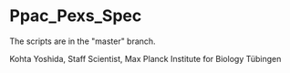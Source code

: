# Ppac_Pexs_Spec

The scripts are in the "master" branch.

Kohta Yoshida,
Staff Scientist,
Max Planck Institute for Biology Tübingen
